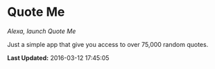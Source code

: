 # Quote Me
*Alexa, launch Quote Me*

Just a simple app that give you access to over 75,000 random quotes.

**Last Updated:** 2016-03-12 17:45:05